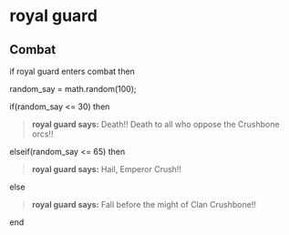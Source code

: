 # royal guard


## Combat

if royal guard enters combat  then


random_say = math.random(100);


if(random_say <= 30) then



>**royal guard says:** Death!!  Death to all who oppose the Crushbone orcs!!


elseif(random_say <= 65) then



>**royal guard says:** Hail, Emperor Crush!!


else



>**royal guard says:** Fall before the might of Clan Crushbone!!

end
